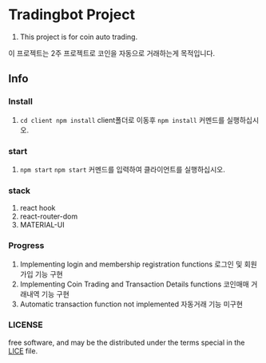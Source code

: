 # Tradingbot Project

1. This project is for coin auto trading.

이 프로젝트는 2주 프로젝트로 코인을 자동으로 거래하는게 목적입니다. 

## Info

### Install  

1. `cd client npm install`
client폴더로 이동후 `npm install` 커멘드를 실행하십시오.

### start

1. `npm start`
`npm start` 커멘드를 입력하여 클라이언트를 실행하십시오.

### stack

1. react hook
2. react-router-dom
2. MATERIAL-UI

### Progress

1. Implementing login and membership registration functions
로그인 및 회원가입 기능 구현
2. Implementing Coin Trading and Transaction Details functions
코인매매 거래내역 기능 구현
3. Automatic transaction function not implemented
자동거래 기능 미구현

### LICENSE
free software, and may be the distributed under the terms special in the [LICE](https://github.com/facebook/react/blob/master/LICENSE) file.



